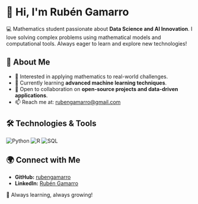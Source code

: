 # 👋 Hi, I'm Rubén Gamarro

💻 Mathematics student passionate about **Data Science and AI Innovation**. I love solving complex problems using mathematical models and computational tools. Always eager to learn and explore new technologies!

## 📌 About Me
- 🎯 Interested in applying mathematics to real-world challenges.
- 🌱 Currently learning **advanced machine learning techniques**.
- 🤝 Open to collaboration on **open-source projects and data-driven applications**.
- 📫 Reach me at: [rubengamarro@gmail.com](mailto:rubengamarro@gmail.com)

## 🛠️ Technologies & Tools
![Python](https://img.shields.io/badge/Python-3776AB?style=for-the-badge&logo=python&logoColor=white)
![R](https://img.shields.io/badge/R-276DC3?style=for-the-badge&logo=r&logoColor=white)
![SQL](https://img.shields.io/badge/SQL-4479A1?style=for-the-badge&logo=mysql&logoColor=white)

## 🌍 Connect with Me
- **GitHub:** [rubengamarro](https://github.com/rubengamarro)
- **LinkedIn:** [Rubén Gamarro](http://www.linkedin.com/in/ruben-gamarro-b57581329)

🚀 Always learning, always growing!
